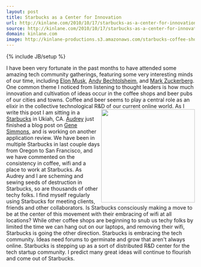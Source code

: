 ```yaml
---
layout: post
title: Starbucks as a Center for Innovation
url: http://kinlane.com/2010/10/17/starbucks-as-a-center-for-innovation/
source: http://kinlane.com/2010/10/17/starbucks-as-a-center-for-innovation/
domain: kinlane.com
image: http://kinlane-productions.s3.amazonaws.com/starbucks-coffee-shops.gif
---
```

{% include JB/setup %}<p>
     I have been very fortunate in the past months to have attended some amazing tech community gatherings, featuring some very interesting minds of our time, including <a href="http://en.wikipedia.org/wiki/Elon_Musk"
        target="_blank">Elon Musk</a>, <a href="http://en.wikipedia.org/wiki/Andy_Bechtolsheim"
        target="_blank">Andy Bechtolsheim</a>, and <a href="http://en.wikipedia.org/wiki/Mark_Zuckerberg"
        target="_blank">Mark Zuckerberg</a>. One common theme I noticed from listening to thought leaders is how much innovation and cultivation of ideas occur in the coffee shops and beer pubs of our cities and towns. Coffee and beer seems to play a central role as an elixir in the collective technological R&amp;D of our current online world. <a href="http://www.starbucks.com/coffeehouse/wi-fi-connect"
        target="_blank"><img src="http://kinlane-productions.s3.amazonaws.com/starbucks-coffee-shops.gif"
          alt=""
          width="250"
          align="right" /></a> As I write this post I am sitting in a <a href="http://www.starbucks.com/coffeehouse/wi-fi-connect"
        target="_blank">Starbucks</a> in Ukiah, CA. <a href="http://www.audreywatters.com"
        target="_blank">Audrey</a> just finished a blog post on <a href="http://www.readwriteweb.com/archives/gene_simmons_threatens_anonymous_responds_to_ddos.php"
        target="_blank">Gene Simmons</a>, and is working on another application review. We have been in multiple Starbucks in last couple days from Oregon to San Francisco, and we have commented on the consistency in coffee, wifi and a place to work at Starbucks. As Audrey and I are scheming and sewing seeds of destruction in Starbucks, so are thousands of other techy folks. I find myself regularly using Starbucks for meeting clients, friends and other collaborators. Is Starbucks consciously making a move to be at the center of this movement with their embracing of wifi at all locations? While other coffee shops are beginning to snub us techy folks by limited the time we can hang out on our laptops, and removing their wifi, Starbucks is going the other direction. Starbucks is embracing the tech community. Ideas need forums to germinate and grow that aren't always online. Starbucks is stepping up as a sort of distributed R&amp;D center for the tech startup community. I predict many great ideas will continue to flourish and come out of Starbucks.
</p>